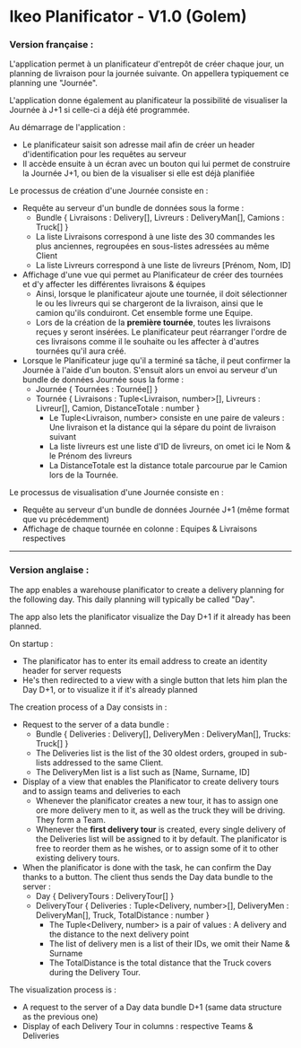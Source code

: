 # Ikeo Planificator - V1.0 (Golem)

### Version française :

L'application permet à un planificateur d'entrepôt de créer chaque jour, un planning de livraison pour
la journée suivante. On appellera typiquement ce planning une "Journée".

L'application donne également au planificateur la possibilité de visualiser la Journée à J+1 si celle-ci a
déjà été programmée.

Au démarrage de l'application :
- Le planificateur saisit son adresse mail afin de créer un header d'identification pour les
  requêtes au serveur
- Il accède ensuite à un écran avec un bouton qui lui permet de construire la Journée J+1, ou bien de la visualiser si 
elle est déjà planifiée

Le processus de création d'une Journée consiste en : 
- Requête au serveur d'un bundle de données sous la forme :
  - Bundle { Livraisons : Delivery[], Livreurs : DeliveryMan[], Camions : Truck[] }
  - La liste Livraisons correspond à une liste des 30 commandes les plus anciennes,
regroupées en sous-listes adressées au même Client
  - La liste Livreurs correspond à une liste de livreurs \[Prénom, Nom, ID]
- Affichage d'une vue qui permet au Planificateur de créer des tournées et d'y affecter les différentes livraisons
& équipes
  - Ainsi, lorsque le planificateur ajoute une tournée, il doit sélectionner le ou les livreurs qui se chargeront de 
  la livraison, ainsi que le camion qu'ils conduiront. Cet ensemble forme une Equipe.
  - Lors de la création de la **première tournée**, toutes les livraisons reçues y seront insérées. Le planificateur peut
  réarranger l'ordre de ces livraisons comme il le souhaite ou les affecter à d'autres tournées qu'il aura créé.
- Lorsque le Planificateur juge qu'il a terminé sa tâche, il peut confirmer la Journée à l'aide d'un bouton. S'ensuit
alors un envoi au serveur d'un bundle de données Journée sous la forme :
  - Journée { Tournées : Tournée[] }
  - Tournée { Livraisons : Tuple<Livraison, number>[], Livreurs : Livreur[], Camion, DistanceTotale : number }
    - Le Tuple<Livraison, number> consiste en une paire de valeurs : Une livraison et la distance qui la sépare du
point de livraison suivant
    - La liste livreurs est une liste d'ID de livreurs, on omet ici le Nom & le Prénom des livreurs
    - La DistanceTotale est la distance totale parcourue par le Camion lors de la Tournée.

Le processus de visualisation d'une Journée consiste en :
- Requête au serveur d'un bundle de données Journée J+1 (même format que vu précédemment)
- Affichage de chaque tournée en colonne : Equipes & Livraisons respectives

---

### Version anglaise :

The app enables a warehouse planificator to create a delivery planning for the following day. This daily planning
will typically be called "Day".

The app also lets the planificator visualize the Day D+1 if it already has been planned.

On startup :
- The planificator has to enter its email address to create an identity header for server requests
- He's then redirected to a view with a single button that lets him plan the Day D+1, or to visualize it if it's
already planned

The creation process of a Day consists in :
- Request to the server of a data bundle : 
  - Bundle { Deliveries : Delivery[], DeliveryMen : DeliveryMan[], Trucks: Truck[] }
  - The Deliveries list is the list of the 30 oldest orders, grouped in sub-lists addressed to the same Client.
  - The DeliveryMen list is a list such as \[Name, Surname, ID]
- Display of a view that enables the Planificator to create delivery tours and to assign teams and deliveries to each
  - Whenever the planificator creates a new tour, it has to assign one ore more delivery men to it, as well as the
truck they will be driving. They form a Team.
  - Whenever the **first delivery tour** is created, every single delivery of the Deliveries list will be assigned 
to it by default. The planificator is free to reorder them as he wishes, or to assign some of it to other existing
delivery tours.
- When the planificator is done with the task, he can confirm the Day thanks to a button. The client thus sends 
the Day data bundle to the server : 
  - Day { DeliveryTours : DeliveryTour[] }
  - DeliveryTour { Deliveries : Tuple<Delivery, number>[], DeliveryMen : DeliveryMan[], Truck, TotalDistance : number }
    - The Tuple<Delivery, number> is a pair of values : A delivery and the distance to the next delivery point
    - The list of delivery men is a list of their IDs, we omit their Name & Surname 
    - The TotalDistance is the total distance that the Truck covers during the Delivery Tour.

The visualization process is :
- A request to the server of a Day data bundle D+1 (same data structure as the previous one)
- Display of each Delivery Tour in columns : respective Teams & Deliveries
